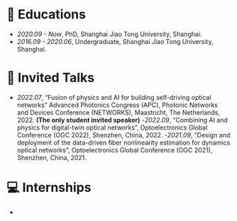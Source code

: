 
# 📖 Educations
- *2020.09 - Now*, PhD, Shanghai Jiao Tong University, Shanghai.
- *2016.09 - 2020.06*, Undergraduate, Shanghai Jiao Tong University, Shanghai.


# 💬 Invited Talks
- *2022.07*, “Fusion of physics and AI for building self-driving optical networks” Advanced Photonics Congress
(APC), Photonic Networks and Devices Conference (NETWORKS), Maastricht, The Netherlands, 2022.
**(The only student invited speaker)**
-*2022.09*, “Combining AI and physics for digital-twin optical networks”, Optoelectronics Global Conference
(OGC 2022), Shenzhen, China, 2022. 
-*2021.09*, “Design and deployment of the data-driven fiber nonlinearity estimation for dynamics optical 
networks”, Optoelectronics Global Conference (OGC 2021), Shenzhen, China, 2021.

# 💻 Internships
- 
